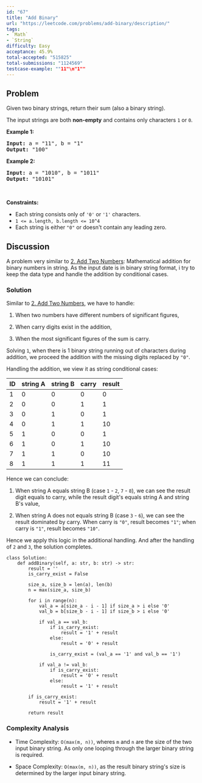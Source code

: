 ```yaml
---
id: "67"
title: "Add Binary"
url: "https://leetcode.com/problems/add-binary/description/"
tags:
- `Math`
- `String`
difficulty: Easy
acceptance: 45.9%
total-accepted: "515825"
total-submissions: "1124569"
testcase-example: ""11"\n"1""
---
```


## Problem

<p>Given two binary strings, return their sum (also a binary string).</p>

<p>The input strings are both <strong>non-empty</strong> and contains only characters <code>1</code> or&nbsp;<code>0</code>.</p>

<p><strong>Example 1:</strong></p>

<pre>
<strong>Input:</strong> a = &quot;11&quot;, b = &quot;1&quot;
<strong>Output:</strong> &quot;100&quot;</pre>

<p><strong>Example 2:</strong></p>

<pre>
<strong>Input:</strong> a = &quot;1010&quot;, b = &quot;1011&quot;
<strong>Output:</strong> &quot;10101&quot;</pre>

<p>&nbsp;</p>
<p><strong>Constraints:</strong></p>

<ul>
	<li>Each string consists only of <code>&#39;0&#39;</code> or <code>&#39;1&#39;</code> characters.</li>
	<li><code>1 &lt;= a.length, b.length &lt;= 10^4</code></li>
	<li>Each string is either <code>&quot;0&quot;</code> or doesn&#39;t contain any leading zero.</li>
</ul>

## Discussion

A problem very similar to [2. Add Two Numbers](./2_add-two-numbers.md):
Mathematical addition for binary numbers in string. As the input date is
in binary string format, i try to keep the data type and handle the addition
by conditional cases.

### Solution

Similar to [2. Add Two Numbers](./2_add-two-numbers.md), we have to handle:

1. When two numbers have different numbers of significant figures,

1. When carry digits exist in the addition,

1. When the most significant figures of the sum is carry.

Solving `1`, when there is 1 binary string running out of characters during
addition, we proceed the addition with the missing digits replaced by `"0"`.

Handling the addition, we view it as string conditional cases:

|  ID | string A | string B | carry | result |
| --- |-------- | -------- | ----- | ------ |
|   1 |       0 |        0 |     0 |      0 |
|   2 |       0 |        0 |     1 |      1 |
|   3 |       0 |        1 |     0 |      1 |
|   4 |       0 |        1 |     1 |     10 |
|   5 |       1 |        0 |     0 |      1 |
|   6 |       1 |        0 |     1 |     10 |
|   7 |       1 |        1 |     0 |     10 |
|   8 |       1 |        1 |     1 |     11 |

Hence we can conclude:

1. When string A equals string B (case `1` - `2`, `7` - `8`), we can see the
   result digit equals to carry, while the result digit's equals string A
   and string B's value,

1. When string A does not equals string B (case `3` - `6`), we can see the
   result dominated by carry. When carry is `"0"`, result becomes `"1"`;
   when carry is `"1"`, result becomes `"10"`.

Hence we apply this logic in the additional handling. And after the handling of
`2` and `3`, the solution completes.

```py3
class Solution:
    def addBinary(self, a: str, b: str) -> str:
        result = ''
        is_carry_exist = False

        size_a, size_b = len(a), len(b)
        n = max(size_a, size_b)

        for i in range(n):
            val_a = a[size_a - i - 1] if size_a > i else '0'
            val_b = b[size_b - i - 1] if size_b > i else '0'

            if val_a == val_b:
                if is_carry_exist:
                    result = '1' + result
                else:
                    result = '0' + result

                is_carry_exist = (val_a == '1' and val_b == '1')

            if val_a != val_b:
                if is_carry_exist:
                    result = '0' + result
                else:
                    result = '1' + result

        if is_carry_exist:
            result = '1' + result

        return result
```

### Complexity Analysis

- Time Complexity: `O(max(m, n))`, wheres `m` and `n` are the size of the two
  input binary string. As only one looping through the larger binary string is
  required.

- Space Complexity: `O(max(m, n))`, as the result binary string's size is
  determined by the larger input binary string.
